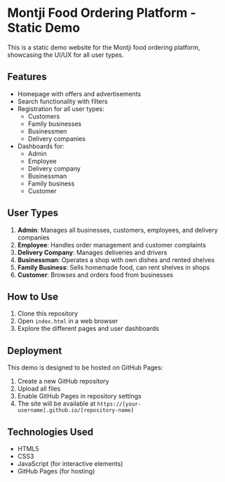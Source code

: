 # Montji Food Ordering Platform - Static Demo

This is a static demo website for the Montji food ordering platform, showcasing the UI/UX for all user types.

## Features

- Homepage with offers and advertisements
- Search functionality with filters
- Registration for all user types:
  - Customers
  - Family businesses
  - Businessmen
  - Delivery companies
- Dashboards for:
  - Admin
  - Employee
  - Delivery company
  - Businessman
  - Family business
  - Customer

## User Types

1. **Admin**: Manages all businesses, customers, employees, and delivery companies
2. **Employee**: Handles order management and customer complaints
3. **Delivery Company**: Manages deliveries and drivers
4. **Businessman**: Operates a shop with own dishes and rented shelves
5. **Family Business**: Sells homemade food, can rent shelves in shops
6. **Customer**: Browses and orders food from businesses

## How to Use

1. Clone this repository
2. Open `index.html` in a web browser
3. Explore the different pages and user dashboards

## Deployment

This demo is designed to be hosted on GitHub Pages:

1. Create a new GitHub repository
2. Upload all files
3. Enable GitHub Pages in repository settings
4. The site will be available at `https://[your-username].github.io/[repository-name]`

## Technologies Used

- HTML5
- CSS3
- JavaScript (for interactive elements)
- GitHub Pages (for hosting)